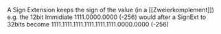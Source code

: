A Sign Extension keeps the sign of the value (in a [[Zweierkomplement]])
e.g. the 12bit Immidiate 1111.0000.0000 (-256) would after a SignExt to 32bits become 1111.1111.1111.1111.1111.1111.0000.0000 (-256)